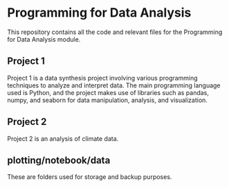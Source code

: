 # Programming for Data Analysis

This repository contains all the code and relevant files for the Programming for Data Analysis module.

## Project 1

Project 1 is a data synthesis project involving various programming techniques to analyze and interpret data. The main programming language used is Python, and the project makes use of libraries such as pandas, numpy, and seaborn for data manipulation, analysis, and visualization.

## Project 2

Project 2 is an analysis of climate data.

## plotting/notebook/data

These are folders used for storage and backup purposes.